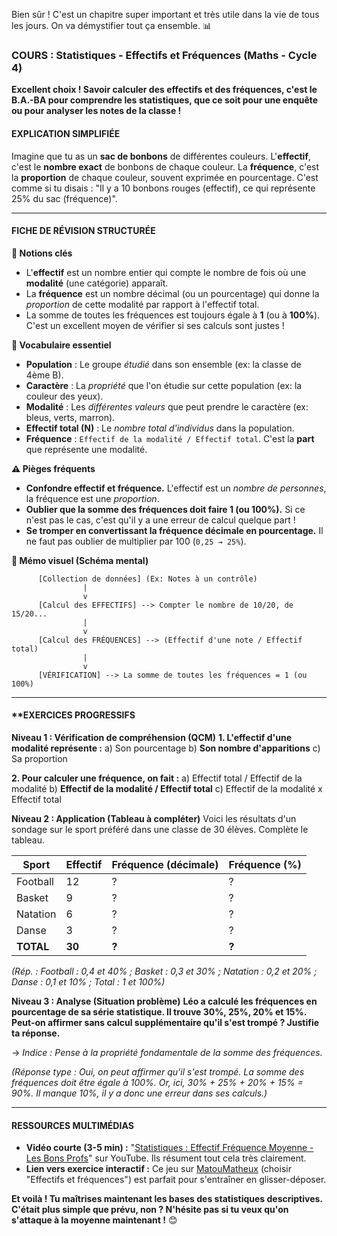 Bien sûr ! C'est un chapitre super important et très utile dans la vie de tous les jours. On va démystifier tout ça ensemble. 📊

### **COURS : Statistiques - Effectifs et Fréquences (Maths - Cycle 4)**

**Excellent choix ! Savoir calculer des effectifs et des fréquences, c'est le B.A.-BA pour comprendre les statistiques, que ce soit pour une enquête ou pour analyser les notes de la classe !**

#### **EXPLICATION SIMPLIFIÉE**
Imagine que tu as un **sac de bonbons** de différentes couleurs. L'**effectif**, c'est le **nombre exact** de bonbons de chaque couleur. La **fréquence**, c'est la **proportion** de chaque couleur, souvent exprimée en pourcentage. C'est comme si tu disais : "Il y a 10 bonbons rouges (effectif), ce qui représente 25% du sac (fréquence)".

---

#### **FICHE DE RÉVISION STRUCTURÉE**

**🎯 Notions clés**
*   L'**effectif** est un nombre entier qui compte le nombre de fois où une **modalité** (une catégorie) apparaît.
*   La **fréquence** est un nombre décimal (ou un pourcentage) qui donne la *proportion* de cette modalité par rapport à l'effectif total.
*   La somme de toutes les fréquences est toujours égale à **1** (ou à **100%**). C'est un excellent moyen de vérifier si ses calculs sont justes !

**📖 Vocabulaire essentiel**
*   **Population** : Le groupe *étudié* dans son ensemble (ex: la classe de 4ème B).
*   **Caractère** : La *propriété* que l'on étudie sur cette population (ex: la couleur des yeux).
*   **Modalité** : Les *différentes valeurs* que peut prendre le caractère (ex: bleus, verts, marron).
*   **Effectif total (N)** : Le *nombre total d'individus* dans la population.
*   **Fréquence** : `Effectif de la modalité / Effectif total`. C'est la **part** que représente une modalité.

**⚠️ Pièges fréquents**
*   **Confondre effectif et fréquence.** L'effectif est un *nombre de personnes*, la fréquence est une *proportion*.
*   **Oublier que la somme des fréquences doit faire 1 (ou 100%).** Si ce n'est pas le cas, c'est qu'il y a une erreur de calcul quelque part !
*   **Se tromper en convertissant la fréquence décimale en pourcentage.** Il ne faut pas oublier de multiplier par 100 (`0,25 → 25%`).

**🔗 Mémo visuel (Schéma mental)**
```
      [Collection de données] (Ex: Notes à un contrôle)
                |
                v
      [Calcul des EFFECTIFS] --> Compter le nombre de 10/20, de 15/20...
                |
                v
      [Calcul des FRÉQUENCES] --> (Effectif d'une note / Effectif total)
                |
                v
      [VÉRIFICATION] --> La somme de toutes les fréquences = 1 (ou 100%)
```

---

#### **EXERCICES PROGRESSIFS

**Niveau 1 : Vérification de compréhension (QCM)**
**1. L'effectif d'une modalité représente :**
a) Son pourcentage
b) **Son nombre d'apparitions**
c) Sa proportion

**2. Pour calculer une fréquence, on fait :**
a) Effectif total / Effectif de la modalité
b) **Effectif de la modalité / Effectif total**
c) Effectif de la modalité x Effectif total

**Niveau 2 : Application (Tableau à compléter)**
Voici les résultats d'un sondage sur le sport préféré dans une classe de 30 élèves. Complète le tableau.

| Sport         | Effectif | Fréquence (décimale) | Fréquence (%) |
|---------------|----------|----------------------|---------------|
| Football      | 12       | ?                    | ?             |
| Basket        | 9        | ?                    | ?             |
| Natation      | 6        | ?                    | ?             |
| Danse         | 3        | ?                    | ?             |
| **TOTAL**     | **30**   | **?**                | **?**         |

*(Rép. : Football : 0,4 et 40% ; Basket : 0,3 et 30% ; Natation : 0,2 et 20% ; Danse : 0,1 et 10% ; Total : 1 et 100%)*

**Niveau 3 : Analyse (Situation problème)**
**Léo a calculé les fréquences en pourcentage de sa série statistique. Il trouve 30%, 25%, 20% et 15%. Peut-on affirmer sans calcul supplémentaire qu'il s'est trompé ? Justifie ta réponse.**

→ *Indice : Pense à la propriété fondamentale de la somme des fréquences.*

*(Réponse type : Oui, on peut affirmer qu'il s'est trompé. La somme des fréquences doit être égale à 100%. Or, ici, 30% + 25% + 20% + 15% = 90%. Il manque 10%, il y a donc une erreur dans ses calculs.)*

---

#### **RESSOURCES MULTIMÉDIAS**

*   **Vidéo courte (3-5 min) :** "[Statistiques : Effectif Fréquence Moyenne - Les Bons Profs](https://www.youtube.com/watch?v=WlKC9bY6ATw)" sur YouTube. Ils résument tout cela très clairement.
*   **Lien vers exercice interactif :** Ce jeu sur [MatouMatheux](http://matoumatheux.ac-rennes.fr/statistiques/4e/accueil.htm) (choisir "Effectifs et fréquences") est parfait pour s'entraîner en glisser-déposer.

**Et voilà ! Tu maîtrises maintenant les bases des statistiques descriptives. C'était plus simple que prévu, non ? N'hésite pas si tu veux qu'on s'attaque à la moyenne maintenant !** 😊